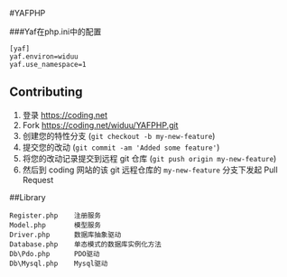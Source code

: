 #YAFPHP

###Yaf在php.ini中的配置

	[yaf]
	yaf.environ=widuu
	yaf.use_namespace=1


## Contributing

1. 登录 <https://coding.net>
2. Fork <https://coding.net/widuu/YAFPHP.git>
3. 创建您的特性分支 (`git checkout -b my-new-feature`)
4. 提交您的改动 (`git commit -am 'Added some feature'`)
5. 将您的改动记录提交到远程 git 仓库 (`git push origin my-new-feature`)
6. 然后到 coding 网站的该 git 远程仓库的 `my-new-feature` 分支下发起 Pull Request


##Library

	Register.php 	注册服务
	Model.php	 	模型服务
	Driver.php		数据库抽象驱动
	Database.php	单态模式的数据库实例化方法
	Db\Pdo.php		PDO驱动
	Db\Mysql.php	Mysql驱动		